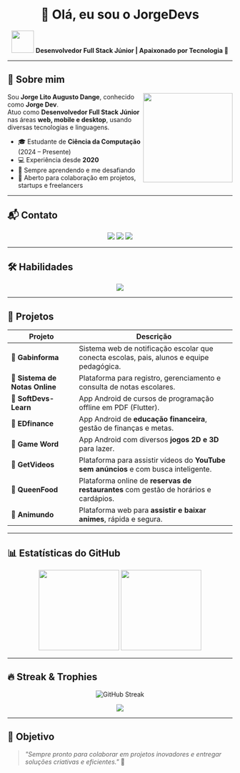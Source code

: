 <!-- Banner -->
<h1 align="center">👋 Olá, eu sou o JorgeDevs</h1>
<p align="center">
  <img src="https://media.giphy.com/media/hvRJCLFzcasrR4ia7z/giphy.gif" width="50"/> 
  <b>Desenvolvedor Full Stack Júnior | Apaixonado por Tecnologia 🚀</b>
</p>

---

## 🚀 Sobre mim
<img align="right" src="https://media.giphy.com/media/du3J3cXyzhj75IOgvA/giphy.gif" width="200"/>

Sou **Jorge Lito Augusto Dange**, conhecido como **Jorge Dev**.  
Atuo como **Desenvolvedor Full Stack Júnior** nas áreas **web, mobile e desktop**, usando diversas tecnologias e linguagens.  

- 🎓 Estudante de **Ciência da Computação** (2024 – Presente)  
- 💻 Experiência desde **2020**  
- 🌱 Sempre aprendendo e me desafiando  
- 🤝 Aberto para colaboração em projetos, startups e freelancers  

---

## 📬 Contato
<p align="center">
  <a href="mailto:jorgedevs7@gmail.com"><img src="https://img.shields.io/badge/-Email-D14836?style=for-the-badge&logo=gmail&logoColor=white"/></a>
  <a href="https://t.me/Jorge_Devs"><img src="https://img.shields.io/badge/Telegram-2CA5E0?style=for-the-badge&logo=telegram&logoColor=white"/></a>
  <a href="tel:+244925481801"><img src="https://img.shields.io/badge/Telefone-25D366?style=for-the-badge&logo=whatsapp&logoColor=white"/></a>
</p>

---

## 🛠️ Habilidades

<p align="center">
  <img src="https://skillicons.dev/icons?i=html,css,js,php,java,cs,flutter,mysql,sqlite&theme=light" />
</p>

---

## 📂 Projetos

| Projeto | Descrição |
|---------|-----------|
| 📌 **Gabinforma** | Sistema web de notificação escolar que conecta escolas, pais, alunos e equipe pedagógica. |
| 📌 **Sistema de Notas Online** | Plataforma para registro, gerenciamento e consulta de notas escolares. |
| 📌 **SoftDevs-Learn** | App Android de cursos de programação offline em PDF (Flutter). |
| 📌 **EDfinance** | App Android de **educação financeira**, gestão de finanças e metas. |
| 📌 **Game Word** | App Android com diversos **jogos 2D e 3D** para lazer. |
| 📌 **GetVideos** | Plataforma para assistir vídeos do **YouTube sem anúncios** e com busca inteligente. |
| 📌 **QueenFood** | Plataforma online de **reservas de restaurantes** com gestão de horários e cardápios. |
| 🎌 **Animundo** | Plataforma web para **assistir e baixar animes**, rápida e segura. |

---

## 📊 Estatísticas do GitHub
<p align="center">
  <img height="180em" src="https://github-readme-stats.vercel.app/api?username=jorgedevs&show_icons=true&theme=tokyonight"/>
  <img height="180em" src="https://github-readme-stats.vercel.app/api/top-langs/?username=jorgedevs&layout=compact&theme=tokyonight"/>
</p>

---

## 🔥 Streak & Trophies
<p align="center">
  <img src="https://github-readme-streak-stats.herokuapp.com?user=jorgedevs&theme=tokyonight" alt="GitHub Streak" />
</p>

<p align="center">
  <img src="https://github-profile-trophy.vercel.app/?username=jorgedevs&theme=tokyonight&row=1&column=6" />
</p>

---

## 🎯 Objetivo
> *"Sempre pronto para colaborar em projetos inovadores e entregar soluções criativas e eficientes."* 🚀
